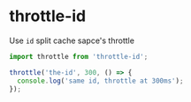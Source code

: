 # throttle-id

Use `id` split cache sapce's throttle

```ts
import throttle from 'throttle-id';

throttle('the-id', 300, () => {
  console.log('same id, throttle at 300ms');
});
```
